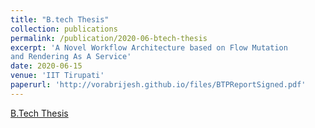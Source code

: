 ```yaml
---
title: "B.tech Thesis"
collection: publications
permalink: /publication/2020-06-btech-thesis
excerpt: 'A Novel Workflow Architecture based on Flow Mutation
and Rendering As A Service'
date: 2020-06-15
venue: 'IIT Tirupati'
paperurl: 'http://vorabrijesh.github.io/files/BTPReportSigned.pdf'
---
```


[B.Tech Thesis](http://vorabrijesh.github.io/files/BTPReportSigned.pdf)
